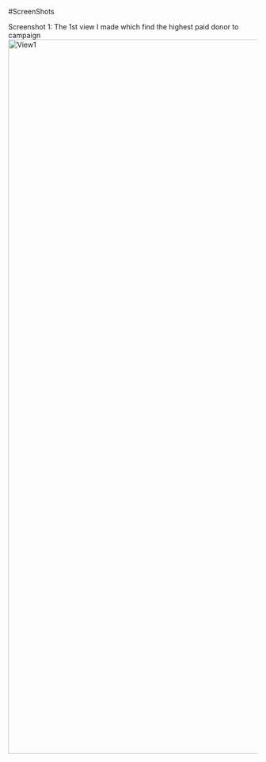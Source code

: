 #ScreenShots 

Screenshot 1: The 1st view I made which find the highest paid donor to campaign 
<img width="1440" alt="View1" src="https://github.com/user-attachments/assets/0eb1c7fb-f281-4ab1-8c4e-1b15a0edca2d" />
